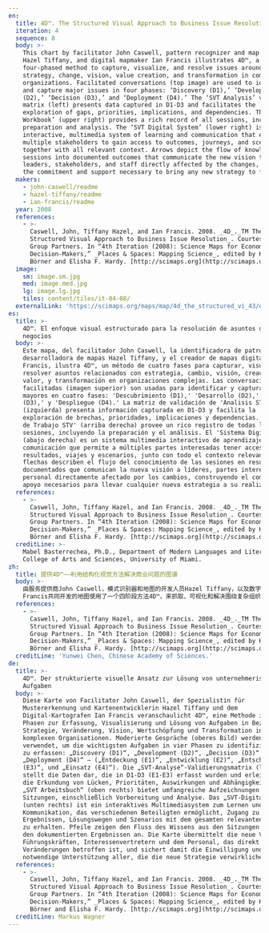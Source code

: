 ```yaml
---
en:
  title: 4D™. The Structured Visual Approach to Business Issue Resolution
  iteration: 4
  sequence: 8
  body: >-
    This chart by facilitator John Caswell, pattern recognizer and map developer
    Hazel Tiffany, and digital mapmaker Ian Francis illustrates 4D™, a
    four-phased method to capture, visualize, and resolve issues around
    strategy, change, vision, value creation, and transformation in complex
    organizations. Facilitated conversations (top image) are used to identify
    and capture major issues in four phases: ‘Discovery (D1),’ ‘Development
    (D2),’ ‘Decision (D3),’ and ‘Deployment (D4).’ The ‘SVT Analysis’ validation
    matrix (left) presents data captured in D1-D3 and facilitates the
    exploration of gaps, priorities, implications, and dependencies. The ‘SVT
    Workbook’ (upper right) provides a rich record of all sessions, including
    preparation and analysis. The ‘SVT Digital System’ (lower right) is an
    interactive, multimedia system of learning and communication that enables
    multiple stakeholders to gain access to outcomes, journeys, and scenarios,
    together with all relevant context. Arrows depict the flow of knowledge from
    sessions into documented outcomes that communicate the new vision to
    leaders, stakeholders, and staff directly affected by the changes, building
    the commitment and support necessary to bring any new strategy to fruition.
  makers:
    - john-caswell/readme
    - hazel-tiffany/readme
    - ian-francis/readme
  year: 2008
  references:
    - >-
      Caswell, John, Tiffany Hazel, and Ian Francis. 2008. _4D_._TM The
      Structured Visual Approach to Business Issue Resolution_. Courtesy of
      Group Partners. In “4th Iteration (2008): Science Maps for Economic
      Decision-Makers,” _Places & Spaces: Mapping Science_, edited by Katy
      Börner and Elisha F. Hardy. [http://scimaps.org](http://scimaps.org).
  image:
    sm: image.sm.jpg
    med: image.med.jpg
    lg: image.lg.jpg
    tiles: content/tiles/it-04-08/
  externalLink: 'https://scimaps.org/maps/map/4d_the_structured_vi_43/detail'
es:
  title: >-
    4D™. El enfoque visual estructurado para la resolución de asuntos de
    negocios
  body: >-
    Este mapa, del facilitador John Caswell, la identificadora de patrones y
    desarrolladora de mapas Hazel Tiffany, y el creador de mapas digitales Ian
    Francis, ilustra 4D™, un método de cuatro fases para capturar, visualizar y
    resolver asuntos relacionados con estrategia, cambio, visión, creación de
    valor, y transformación en organizaciones complejas. Las conversaciones
    facilitadas (imagen superior) son usadas para identificar y capturar asuntos
    mayores en cuatro fases: 'Descubrimiento (D1),' 'Desarrollo (D2),' 'Decisión
    (D3),' y 'Despliegue (D4).' La matriz de validación de 'Analisis STV'
    (izquierda) presenta información capturada en D1-D3 y facilita la
    exploración de brechas, prioridades, implicaciones y dependencias. El 'Libro
    de Trabajo STV' (arriba derecha) provee un rico registro de todas las
    sesiones, incluyendo la preparación y el análisis. El 'Sistema Digital STV'
    (abajo derecha) es un sistema multimedia interactivo de aprendizaje y
    comunicación que permite a múltiples partes interesadas tener acceso a
    resultados, viajes y escenarios, junto con todo el contexto relevante. Las
    flechas describen el flujo del conocimiento de las sesiones en resultados
    documentados que comunican la nueva visión a líderes, partes interesadas y
    personal directamente afectado por los cambios, construyendo el compromiso y
    apoyo necesarios para llevar cualquier nueva estrategia a su realización.
  references:
    - >-
      Caswell, John, Tiffany Hazel, and Ian Francis. 2008. _4D_._TM The
      Structured Visual Approach to Business Issue Resolution_. Courtesy of
      Group Partners. In “4th Iteration (2008): Science Maps for Economic
      Decision-Makers,” _Places & Spaces: Mapping Science_, edited by Katy
      Börner and Elisha F. Hardy. [http://scimaps.org](http://scimaps.org).
  creditLine: >-
    Mabel Basterrechea, Ph.D., Department of Modern Languages and Literatures,
    College of Arts and Sciences, University of Miami.
zh:
  title: 提供4D™——利用结构化视觉方法解决商业问题的图谱
  body: >-
    由服务提供商John Caswell，模式识别器和地图的开发人员Hazel Tiffany，以及数字制图师Ian
    Francis共同开发的地图使用了一个四阶段方法4D™，来抓取、可视化和解决围绕复杂组织中的战略、变化、前景、价值创造以及变革问题。最上方的图片“促进交流”用来识别和抓取四个阶段中的主要问题，四个阶段指的是“发现（D1）”、“发展（D2）”、“决策（D3）”和“配置（D4）”。左边的验证矩阵“SVT分析”代表了抓取D1-D3阶段的数据，有利于对差距、优先顺序、影响以及相关性的探究。右上方的“SVT工作册”提供了所有会话的丰富记录，包括了准备和分析。右下方的“SVT数字系统”是一个使多元利益主体获取伴随所有相关文本的结果、过程和场景的学习和交流的交互式多媒体系统。箭头代表了从会话到记录结果的知识流，能够让直接受变化影响的领导、利益相关者以及员工交流新的视角，为达到效果实施的任何新的战略都是构建责任和支持所必须的。
  references:
    - >-
      Caswell, John, Tiffany Hazel, and Ian Francis. 2008. _4D_._TM The
      Structured Visual Approach to Business Issue Resolution_. Courtesy of
      Group Partners. In “4th Iteration (2008): Science Maps for Economic
      Decision-Makers,” _Places & Spaces: Mapping Science_, edited by Katy
      Börner and Elisha F. Hardy. [http://scimaps.org](http://scimaps.org).
  creditLine: 'Yunwei Chen, Chinese Academy of Sciences.'
de:
  title: >-
    4D™. Der strukturierte visuelle Ansatz zur Lösung von unternehmerischen
    Aufgaben
  body: >-
    Diese Karte von Facilitator John Caswell, der Spezialistin für
    Mustererkennung und Kartenentwicklerin Hazel Tiffany und dem
    Digital-Kartografen Ian Francis veranschaulicht 4D™, eine Methode in vier
    Phasen zur Erfassung, Visualisierung und Lösung von Aufgaben in Bezug auf
    Strategie, Veränderung, Vision, Wertschöpfung und Transformation in
    komplexen Organisationen. Moderierte Gespräche (oberes Bild) werden
    verwendet, um die wichtigsten Aufgaben in vier Phasen zu identifizieren und
    zu erfassen: „Discovery (D1)“, „Development (D2)“, „Decision (D3)“ and
    „Deployment (D4)“ – („Entdeckung (E1)“, „Entwicklung (E2)“, „Entscheidung
    (E3)“, und „Einsatz (E4)“). Die „SVT-Analyse“-Validierungsmatrix (links)
    stellt die Daten dar, die in D1-D3 (E1-E3) erfasst wurden und erleichtert
    die Erkundung von Lücken, Prioritäten, Auswirkungen und Abhängigkeiten. Das
    „SVT Arbeitsbuch“ (oben rechts) bietet umfangreiche Aufzeichnungen über alle
    Sitzungen, einschließlich Vorbereitung und Analyse. Das „SVT-Digitalsystem“
    (unten rechts) ist ein interaktives Multimediasystem zum Lernen und zur
    Kommunikation, das verschiedenen Beteiligten ermöglicht, Zugang zu den
    Ergebnissen, Lösungswegen und Szenarios mit dem gesamten relevanten Kontext
    zu erhalten. Pfeile zeigen den Fluss des Wissens aus den Sitzungen hin zu
    den dokumentierten Ergebnissen an. Die Karte übermittelt die neue Vision den
    Führungskräften, Interessenvertretern und dem Personal, das direkt von den
    Veränderungen betroffen ist, und sichert damit die Einwilligung und die
    notwendige Unterstützung aller, die die neue Strategie verwirklichen sollen.
  references:
    - >-
      Caswell, John, Tiffany Hazel, and Ian Francis. 2008. _4D_._TM The
      Structured Visual Approach to Business Issue Resolution_. Courtesy of
      Group Partners. In “4th Iteration (2008): Science Maps for Economic
      Decision-Makers,” _Places & Spaces: Mapping Science_, edited by Katy
      Börner and Elisha F. Hardy. [http://scimaps.org](http://scimaps.org).
  creditLine: Markus Wagner
---
```

